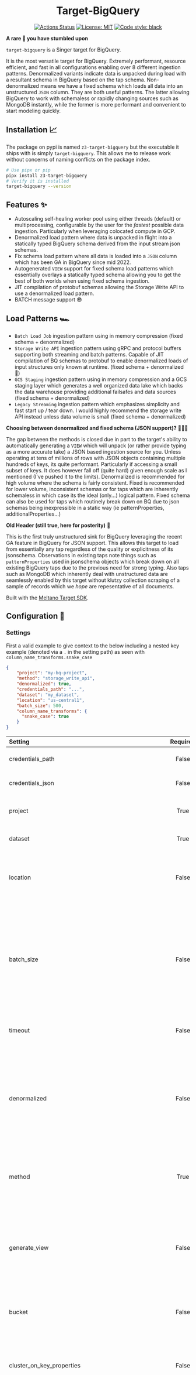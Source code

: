 <h1 align="center">Target-BigQuery</h1>

<p align="center">
<a href="https://github.com/z3z1ma/target-bigquery/actions/"><img alt="Actions Status" src="https://github.com/z3z1ma/target-bigquery/actions/workflows/ci.yml/badge.svg"></a>
<a href="https://github.com/z3z1ma/target-bigquery/blob/main/LICENSE"><img alt="License: MIT" src="https://img.shields.io/badge/License-MIT-yellow.svg"></a>
<a href="https://github.com/psf/black"><img alt="Code style: black" src="https://img.shields.io/badge/code%20style-black-000000.svg"></a>
</p>

**A rare 💎 you have stumbled upon**

`target-bigquery` is a Singer target for BigQuery.

It is the most versatile target for BigQuery. Extremely performant, resource efficient, and fast in all configurations enabling over 8 different ingestion patterns. Denormalized variants indicate data is unpacked during load with a resultant schema in BigQuery based on the tap schema. Non-denormalized means we have a fixed schema which loads all data into an unstructured `JSON` column. They are both useful patterns. The latter allowing BigQuery to work with schemaless or rapidly changing sources such as MongoDB instantly, while the former is more performant and convenient to start modeling quickly.

## Installation 📈

The package on pypi is named `z3-target-bigquery` but the executable it ships with is simply `target-bigquery`. This allows me to release work without concerns of naming conflicts on the package index.

```bash
# Use pipx or pip
pipx install z3-target-bigquery
# Verify it is installed
target-bigquery --version
```

## Features ✨

- Autoscaling self-healing worker pool using either threads (default) or multiprocessing, configurable by the user for the _fastest_ possible data ingestion. Particularly when leveraging colocated compute in GCP.
- Denormalized load pattern where data is unpacked in flight into a statically typed BigQuery schema derived from the input stream json schemas.
- Fix schema load pattern where all data is loaded into a `JSON` column which has been GA in BigQuery since mid 2022.
- Autogenerated `VIEW` support for fixed schema load patterns which essentially overlays a statically typed schema allowing you to get the best of both worlds when using fixed schema ingestion.
- JIT compilation of protobuf schemas allowing the Storage Write API to use a denormalized load pattern. 
- BATCH message support 😎

## Load Patterns 🏎

- `Batch Load Job` ingestion pattern using in memory compression (fixed schema + denormalized)
- `Storage Write API` ingestion pattern using gRPC and protocol buffers supporting both streaming and batch patterns. Capable of JIT compilation of BQ schemas to protobuf to enable denormalized loads of input structures only known at runtime. (fixed schema + denormalized 🎉)
- `GCS Staging` ingestion pattern using in memory compression and a GCS staging layer which generates a well organized data lake which backs the data warehouse providing additional failsafes and data sources (fixed schema + denormalized)
- `Legacy Streaming` ingestion pattern which emphasizes simplicity and fast start up / tear down. I would highly recommend the storage write API instead unless data volume is small (fixed schema + denormalized)


**Choosing between denormalized and fixed schema (JSON support)?** 🙇🏾‍♂️

The gap between the methods is closed due in part to the target's ability to  automatically generating a `VIEW` which will unpack (or rather provide typing as a more accurate take) a JSON based ingestion source for you. Unless operating at tens of millions of rows with JSON objects containing multiple hundreds of keys, its quite performant. Particularly if accessing a small subset of keys. It does however fall off (quite hard) given enough scale as I mentioned (I've pushed it to the limits). Denormalized is recommended for high volume where the schema is fairly consistent. Fixed is recommended for lower volume, inconsistent schemas or for taps which are inherently schemaless in which case its the ideal (only...) logical pattern. Fixed schema can also be used for taps which routinely break down on BQ due to json schemas being inexpressible in a static way (ie patternProperties, additionalProperties...)


**Old Header (still true, here for posterity)** 🧪

This is the first truly unstructured sink for BigQuery leveraging the recent GA feature in BigQuery for JSON support. This allows this target to load from essentially any tap regardless of the quality or explicitness of its jsonschema. Observations in existing taps note things such as `patternProperties` used in jsonschema objects which break down on all existing BigQuery taps due to the previous need for strong typing. Also taps such as MongoDB which inherently deal with unstructured data are seamlessly enabled by this target without klutzy collection scraping of a sample of records which we _hope_ are repesentative of all documents.


Built with the [Meltano Target SDK](https://sdk.meltano.com).


## Configuration 🔨

### Settings

First a valid example to give context to the below including a nested key example (denoted via a `.` in the setting path) as seen with `column_name_transforms.snake_case`

```json
{
    "project": "my-bq-project",
    "method": "storage_write_api",
    "denormalized": true,
    "credentials_path": "...",
    "dataset": "my_dataset",
    "location": "us-central1",
    "batch_size": 500,
    "column_name_transforms": {
      "snake_case": true
    }
}
```


| Setting                                            | Required |      Default      | Description                                                                                                                                                                                                                                                                                                                                       |
|:---------------------------------------------------|:--------:|:-----------------:|:--------------------------------------------------------------------------------------------------------------------------------------------------------------------------------------------------------------------------------------------------------------------------------------------------------------------------------------------------|
| credentials_path                                   |  False   |       None        | The path to a gcp credentials json file.                                                                                                                                                                                                                                                                                                          |
| credentials_json                                   |  False   |       None        | A JSON string of your service account JSON file.                                                                                                                                                                                                                                                                                                  |
| project                                            |   True   |       None        | The target GCP project to materialize data into.                                                                                                                                                                                                                                                                                                  |
| dataset                                            |   True   |       None        | The target dataset to materialize data into.                                                                                                                                                                                                                                                                                                      |
| location                                           |  False   |        US         | The target dataset location to materialize data into. Applies also to the GCS bucket if using `gcs_stage` load method.                                                                                                                                                                                                                            |
| batch_size                                         |  False   |        500        | The maximum number of rows to send in a single batch to the worker. This should be configured based on load method. For `storage_write_api` and `streaming_insert` it should be `<=500`, for the LoadJob sinks, it can be much higher, ie `>100,000`                                                                                              |
| timeout                                            |  False   |        600        | Default timeout for batch_job and gcs_stage derived LoadJobs.                                                                                                                                                                                                                                                                                     |
| denormalized                                       |  False   |         0         | Determines whether to denormalize the data before writing to BigQuery. A false value will write data using a fixed JSON column based schema, while a true value will write data using a dynamic schema derived from the tap.                                                                                                                      |
| method                                             |   True   | storage_write_api | The method to use for writing to BigQuery. Must be one of `batch_job`, `storage_write_api`, `gcs_stage`, `streaming_insert`                                                                                                                                                                                                                       |
| generate_view                                      |  False   |         0         | Determines whether to generate a view based on the SCHEMA message parsed from the tap. Only valid if denormalized=false meaning you are using the fixed JSON column based schema.                                                                                                                                                                 |
| bucket                                             |  False   |       None        | The GCS bucket to use for staging data. Only used if method is gcs_stage.                                                                                                                                                                                                                                                                         |
| cluster_on_key_properties                          |  False   |       False       | Indicates if we should use the key_properties from the tap to cluster our table. By default, tables created by this target cluster on `_sdc_batched_at`.                                                                                                                                                                                          |
| partition_granularity                              |  False   |      "month"      | Indicates the granularity of the created table partitioning scheme which is based on `_sdc_batched_at`. By default the granularity is monthly. Must be one of: "hour", "day", "month", "year".                                                                                                                                                    |
| column_name_transforms.lower                       |  False   |       None        | Lowercase column names.                                                                                                                                                                                                                                                                                                                           |
| column_name_transforms.quote                       |  False   |       None        | Quote column names in any generated DDL.                                                                                                                                                                                                                                                                                                          |
| column_name_transforms.add_underscore_when_invalid |  False   |       None        | Add an underscore to the column name if it starts with a digit to make it valid.                                                                                                                                                                                                                                                                  |
| column_name_transforms.snake_case                  |  False   |       None        | Snake case all incoming column names. Does not apply to fixed schema loads but _does_ apply to the view auto-generated over them.                                                                                                                                                                                                                 |
| options.storage_write_batch_mode                   |  False   |       None        | By default, we use the default stream (Committed mode) in the storage_write_api load method which results in streaming records which are immediately available and is generally fastest. If this is set to true, we will use the application created streams (Committed mode) to transactionally batch data on STATE messages and at end of pipe. |
| options.process_pool                               |  False   |       None        | By default we use an autoscaling threadpool to write to BigQuery. If set to true, we will use a process pool.                                                                                                                                                                                                                                     |
| options.max_workers_per_stream                     |  False   |       None        | By default, each sink type has a preconfigured max worker limit. This sets an override for maximum number of workers per stream.                                                                                                                                                                                                                  |
| stream_maps                                        |  False   |       None        | Config object for stream maps capability. For more information check out [Stream Maps](https://sdk.meltano.com/en/latest/stream_maps.html).                                                                                                                                                                                                       |
| stream_map_config                                  |  False   |       None        | User-defined config values to be used within map expressions.                                                                                                                                                                                                                                                                                     |
| flattening_enabled                                 |  False   |       None        | 'True' to enable schema flattening and automatically expand nested properties.                                                                                                                                                                                                                                                                    |
| flattening_max_depth                               |  False   |       None        | The max depth to flatten schemas.                                                                                                                                                                                                                                                                                                                 |

A full list of supported settings and capabilities is available by running: `target-bigquery --about`

### Configure using environment variables ✏️

This Singer target will automatically import any environment variables within the working directory's
`.env` if the `--config=ENV` is provided, such that config values will be considered if a matching
environment variable is set either in the terminal context or in the `.env` file.

### Source Authentication and Authorization 👮🏽‍♂️

Authenticate via service account key file or Application Default Credentials (ADC)
https://cloud.google.com/bigquery/docs/authentication

## Capabilities ✨

* `about`
* `stream-maps`
* `schema-flattening`
* `batch`

## Usage 👷‍♀️

You can easily run `target-bigquery` by itself or in a pipeline using [Meltano](https://meltano.com/).


### Executing the Target Directly 🚧

```bash
target-bigquery --version
target-bigquery --help
# Test using the "Carbon Intensity" sample:
tap-carbon-intensity | target-bigquery --config /path/to/target-bigquery-config.json
```

## Developer Resources 👩🏼‍💻


### Initialize your Development Environment

```bash
pipx install poetry
poetry install
```

### Create and Run Tests

Create tests within the `target_bigquery/tests` subfolder and
  then run:

```bash
poetry run pytest
```

You can also test the `target-bigquery` CLI interface directly using `poetry run`:

```bash
poetry run target-bigquery --help
```

### Testing with [Meltano](https://meltano.com/)

_**Note:** This target will work in any Singer environment and does not require Meltano.
Examples here are for convenience and to streamline end-to-end orchestration scenarios._

Next, install Meltano (if you haven't already) and any needed plugins:

```bash
# Install meltano
pipx install meltano
# Initialize meltano within this directory
cd target-bigquery
meltano install
```

Now you can test and orchestrate using Meltano:

```bash
# Test invocation:
meltano invoke target-bigquery --version
# OR run a test `elt` pipeline with the Carbon Intensity sample tap:
meltano elt tap-carbon-intensity target-bigquery
```

### SDK Dev Guide

See the [dev guide](https://sdk.meltano.com/en/latest/dev_guide.html) for more instructions on how to use the Meltano SDK to
develop your own Singer taps and targets.
